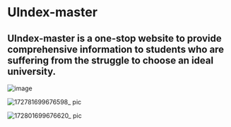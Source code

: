 # UIndex-master

## UIndex-master is a one-stop website to provide comprehensive information to students who are suffering from the struggle to choose an ideal university.

![image](https://github.com/Alleria1809/UIndex-master/assets/97777827/5cee568a-fe51-47cf-b2e0-590287b12305)

![172781699676598_ pic](https://github.com/Alleria1809/UIndex-master/assets/97777827/1fabf969-0cba-4756-b095-459bdca325d4)

![172801699676620_ pic](https://github.com/Alleria1809/UIndex-master/assets/97777827/c61a9917-58eb-4988-aa68-9a092cda37b8)
